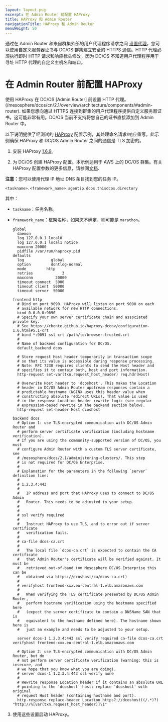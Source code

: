 ```yaml
---
layout: layout.pug
excerpt: 在 Admin Router 前配置 HAProxy
title: HAProxy 和 Admin Router
navigationTitle: HAProxy 和 Admin Router
menuWeight: 50
---
```


<!-- The source repository for this topic is https://github.com/dcos/dcos-docs-site -->

通过在 Admin Router 和来自群集外部的用户代理程序请求之间 [设置代理](#HAProxy)，您可以使用自定义服务器证书与 DC/OS 群集建立安全的 HTTPS 通信。HTTP 代理必须执行即时 HTTP 请求和响应标头修改，因为 DC/OS 不知道用户代理程序用于寻址 HTTP 代理的自定义主机名和端口。

# <a name="HAProxy"></a>在 Admin Router 前配置 HAProxy

使用 HAProxy 在 DC/OS [Admin Router] 前设置 HTTP 代理。(/mesosphere/dcos/cn/2.1/overview/architecture/components/#admin-router). 如果您想向通过 HTTPS 连接到群集的用户代理程序提供自定义服务器证书，这可能非常有用。DC/OS 当前不支持将您自己的证书直接添加到 Admin Router 中。

以下说明提供了经测试的 [HAProxy](http://www.haproxy.org/) 配置示例，其处理命名请求/响应重写。此示例确保 HAProxy 和 DC/OS Admin Router 之间的通信是 TLS 加密的。

1. 安装 HAProxy [1.6.9](http://www.haproxy.org/#down)。

1. 为 DC/OS 创建 HAProxy 配置。本示例适用于 AWS 上的 DC/OS 群集。有关 HAProxy 配置参数的更多信息，请参阅[文档](https://cbonte.github.io/haproxy-dconv/configuration-1.6.html#3).

<p class="message--note"><strong>注意：</strong>您可以使用代理 IP 地址 DNS 条目找到您的任务 IP。</p>

```
<taskname>.<framework_name>.agentip.dcos.thisdcos.directory
```

其中：

* `taskname`：任务名称。
* `framework_name`：框架名称，如果您不确定，则可能是 `marathon`。

  ```
  global
    daemon
    log 127.0.0.1 local0
    log 127.0.0.1 local1 notice
    maxconn 20000
    pidfile /var/run/haproxy.pid
  defaults
    log            global
    option         dontlog-normal
    mode		 http
    retries             3
    maxconn          20000
    timeout connect  5000
    timeout client  50000
    timeout server  50000

  frontend http
    # Bind on port 9090. HAProxy will listen on port 9090 on each
    # available network for new HTTP connections.
    bind 0.0.0.0:9090
    # Specify your own server certificate chain and associated private key.
    # See https://cbonte.github.io/haproxy-dconv/configuration-1.6.html#5.1-crt
    # bind *:9091 ssl crt /path/to/browser-trusted.crt
    #
    # Name of backend configuration for DC/OS.
    default_backend dcos

    # Store request Host header temporarily in transaction scope
    # so that its value is accessible during response processing.
    # Note: RFC 7230 requires clients to send the Host header and
    # specifies it to contain both, host and port information.
    http-request set-var(txn.request_host_header) req.hdr(Host)

    # Overwrite Host header to 'dcoshost'. This makes the Location
    # header in DC/OS Admin Router upstream responses contain a
    # predictable hostname (NGINX uses this header value when
    # constructing absolute redirect URLs). That value is used
    # in the response Location header rewrite logic (see regular
    # expression-based rewrite in the backend section below).
    http-request set-header Host dcoshost

  backend dcos
    # Option 1: use TLS-encrypted communication with DC/OS Admin Router and
    # perform server certificate verification (including hostname verification).
    # If you are using the community-supported version of DC/OS, you must
    # configure Admin Router with a custom TLS server certificate, see
    # /mesosphere/dcos/2.1/administering-clusters/. This step
    # is not required for DC/OS Enterprise.
    #
    # Explanation for the parameters in the following `server` definition line:
    #
    # 1.2.3.4:443
    #
    #   IP address and port that HAProxy uses to connect to DC/OS Admin
    #   Router. This needs to be adjusted to your setup.
    #
    #
    # ssl verify required
    #
    #   Instruct HAProxy to use TLS, and to error out if server certificate
    #   verification fails.
    #
    # ca-file dcos-ca.crt
    #
    #   The local file `dcos-ca.crt` is expected to contain the CA certificate
    #   that Admin Router's certificate will be verified against. It must be
    #   retrieved out-of-band (on Mesosphere DC/OS Enterprise this can be
    #   obtained via https://dcoshost/ca/dcos-ca.crt)
    #
    # verifyhost frontend-xxx.eu-central-1.elb.amazonaws.com
    #
    #   When verifying the TLS certificate presented by DC/OS Admin Router,
    #   perform hostname verification using the hostname specified here
    #   (expect the server certificate to contain a DNSName SAN that is
    #   equivalent to the hostname defined here). The hostname shown here is
    #   just an example and needs to be adjusted to your setup.

    server dcos-1 1.2.3.4:443 ssl verify required ca-file dcos-ca.crt verifyhost frontend-xxx.eu-central-1.elb.amazonaws.com

    # Option 2: use TLS-encrypted communication with DC/OS Admin Router, but do
    # not perform server certificate verification (warning: this is insecure, and
    # we hope that you know what you are doing).
    # server dcos-1 1.2.3.4:443 ssl verify none
    #
    # Rewrite response Location header if it contains an absolute URL
    # pointing to the 'dcoshost' host: replace 'dcoshost' with original
    # request Host header (containing hostname and port).
    http-response replace-header Location https?://dcoshost((/.*)?) "http://%[var(txn.request_host_header)]\1"
  ```

3. 使用这些设置启动 HAProxy。
